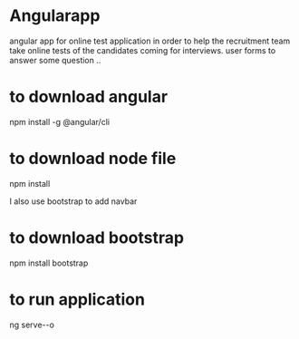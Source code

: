 
# Angularapp
angular app for online test application in order to help the recruitment team take online tests of the candidates coming for interviews.
user forms to answer some question .. 

# to download angular 
 npm install -g @angular/cli

# to download node file 
npm install 

I also use bootstrap to add navbar 
# to download bootstrap 
npm install bootstrap


# to run application 
 ng serve--o 
